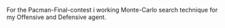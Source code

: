 For the Pacman-Final-contest i working Monte-Carlo search technique for my Offensive and Defensive agent. 